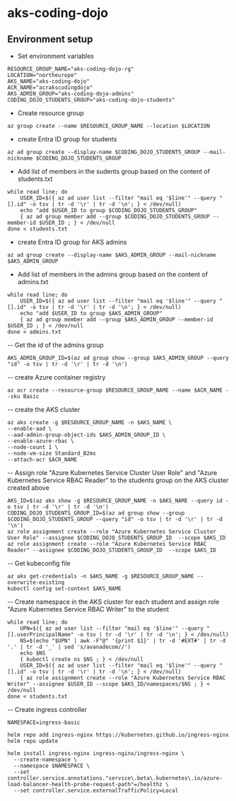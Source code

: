 # aks-coding-dojo

## Environment setup

- Set environment variables

```shell
RESOURCE_GROUP_NAME="aks-coding-dojo-rg"
LOCATION="northeurope"
AKS_NAME="aks-coding-dojo"
ACR_NAME="acrakscodingdojo"
AKS_ADMIN_GROUP="aks-coding-dojo-admins"
CODING_DOJO_STUDENTS_GROUP="aks-coding-dojo-students"
```

- Create resource group
```shell
az group create --name $RESOURCE_GROUP_NAME --location $LOCATION
```

- create Entra ID group for students
```shell
az ad group create --display-name $CODING_DOJO_STUDENTS_GROUP --mail-nickname $CODING_DOJO_STUDENTS_GROUP
```

- Add list of members in the sudents group based on the content of students.txt
```shell
while read line; do    
    USER_ID=$({ az ad user list --filter "mail eq '$line'" --query "[].id" -o tsv | tr -d '\r' | tr -d '\n'; } < /dev/null)
    echo "add $USER_ID to group $CODING_DOJO_STUDENTS_GROUP"
    { az ad group member add --group $CODING_DOJO_STUDENTS_GROUP --member-id $USER_ID ; } < /dev/null
done < students.txt
```

- create Entra ID group for AKS admins
```shell
az ad group create --display-name $AKS_ADMIN_GROUP --mail-nickname $AKS_ADMIN_GROUP
```

- Add list of members in the admins group based on the content of admins.txt
```shell
while read line; do
    USER_ID=$({ az ad user list --filter "mail eq '$line'" --query "[].id" -o tsv | tr -d '\r' | tr -d '\n'; } < /dev/null)
    echo "add $USER_ID to group $AKS_ADMIN_GROUP"
    { az ad group member add --group $AKS_ADMIN_GROUP --member-id $USER_ID ; } < /dev/null
done < admins.txt
```

-- Get the id of the admins group
```shell
AKS_ADMIN_GROUP_ID=$(az ad group show --group $AKS_ADMIN_GROUP --query "id" -o tsv | tr -d '\r' | tr -d '\n')
```

-- create Azure container registry
```shell
az acr create --resource-group $RESOURCE_GROUP_NAME --name $ACR_NAME --sku Basic
```

-- create the AKS cluster
```shell
az aks create -g $RESOURCE_GROUP_NAME -n $AKS_NAME \
--enable-aad \
--aad-admin-group-object-ids $AKS_ADMIN_GROUP_ID \
--enable-azure-rbac \
--node-count 1 \
--node-vm-size Standard_B2ms
--attach-acr $ACR_NAME
```

-- Assign role "Azure Kubernetes Service Cluster User Role" and "Azure Kubernetes Service RBAC Reader" to the students group on the AKS cluster created above
```shell
AKS_ID=$(az aks show -g $RESOURCE_GROUP_NAME -n $AKS_NAME --query id -o tsv | tr -d '\r' | tr -d '\n')
CODING_DOJO_STUDENTS_GROUP_ID=$(az ad group show --group $CODING_DOJO_STUDENTS_GROUP --query "id" -o tsv | tr -d '\r' | tr -d '\n')
az role assignment create --role "Azure Kubernetes Service Cluster User Role" --assignee $CODING_DOJO_STUDENTS_GROUP_ID  --scope $AKS_ID
az role assignment create --role "Azure Kubernetes Service RBAC Reader" --assignee $CODING_DOJO_STUDENTS_GROUP_ID  --scope $AKS_ID
```

-- Get kubeconfig file
```shell
az aks get-credentials -n $AKS_NAME -g $RESOURCE_GROUP_NAME --overwrite-existing
kubectl config set-context $AKS_NAME
```

-- Create namespace in the AKS cluster for each student and assign role "Azure Kubernetes Service RBAC Writer" to the student
```shell
while read line; do    
    UPN=$({ az ad user list --filter "mail eq '$line'" --query "[].userPrincipalName" -o tsv | tr -d '\r' | tr -d '\n'; } < /dev/null)
    NS=$(echo "$UPN" | awk -F"@" '{print $1}' | tr -d '#EXT#' | tr -d '.' | tr -d '_' | sed 's/avanadecom//')
    echo $NS
    { kubectl create ns $NS ; } < /dev/null
    USER_ID=$({ az ad user list --filter "mail eq '$line'" --query "[].id" -o tsv | tr -d '\r' | tr -d '\n'; } < /dev/null)
    { az role assignment create --role "Azure Kubernetes Service RBAC Writer" --assignee $USER_ID --scope $AKS_ID/namespaces/$NS ; } < /dev/null
done < students.txt    
```

-- Create ingress controller
```shell
NAMESPACE=ingress-basic

helm repo add ingress-nginx https://kubernetes.github.io/ingress-nginx
helm repo update

helm install ingress-nginx ingress-nginx/ingress-nginx \
  --create-namespace \
  --namespace $NAMESPACE \
  --set controller.service.annotations."service\.beta\.kubernetes\.io/azure-load-balancer-health-probe-request-path"=/healthz \
  --set controller.service.externalTrafficPolicy=Local
```